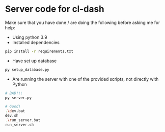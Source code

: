 # Server code for cl-dash

Make sure that you have done / are doing the following before asking me for help:

-   Using python 3.9
-   Installed dependencies

```bash
pip install -r requirements.txt
```

-   Have set up database

```bash
py setup_database.py
```

-   Are running the server with one of the provided scripts, not directly with Python

```bash
# BAD!!!
py server.py

# Good!
.\dev.bat
dev.sh
.\run_server.bat
run_server.sh
```
